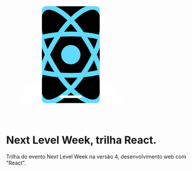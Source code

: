 <svg class="LogoAnimation full" width="350" height="350" xmlns="http://www.w3.org/2000/svg" viewBox="-200 -200 400 400"><title>React Logo</title><clipPath id="screen"><rect class="screen undefined" rx="3%" width="180" height="300" x="-90" y="-150" fill="none" stroke="gray"></rect></clipPath><rect x="-25" y="120" width="50" height="25" rx="2" fill="white" stroke="none" class="stand"></rect><polygon points="-125,90 125,90 160,145 -160,145" fill="white" stroke="white" stroke-width="5" stroke-linejoin="round" class="base"></polygon><rect class="screen background" rx="3%" width="180" height="300" x="-90" y="-150" stroke="none"></rect><g clip-path="url(#screen)" class="logo"><g class="logoInner"><circle cx="0" cy="0" r="30" fill="#61dafb"></circle><g stroke="#61dafb" stroke-width="15" fill="none" id="logo"><ellipse rx="165" ry="64"></ellipse><ellipse rx="165" ry="64" transform="rotate(60)"></ellipse><ellipse rx="165" ry="64" transform="rotate(120)"></ellipse></g></g><line x1="-30" x2="30" y1="130" y2="130" stroke="white" stroke-width="8" stroke-linecap="round" class="speaker"></line></g><rect class="screen undefined" rx="3%" width="180" height="300" x="-90" y="-150" fill="none" stroke="white"></rect></svg>

 <!-- <img src="https://elixir-lang.org/images/logo/logo.png" width="225" height="94"> --->

# Next Level Week, trilha React.

Trilha do evento Next Level Week na versão 4, desenvolvimento web com "React".
